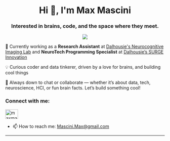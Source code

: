 <h1 align="center">Hi 👋, I'm Max Mascini</h1>

<h3 align="center">Interested in brains, code, and the space where they meet.</h3>

<p align="center">
  <a href="https://linkedin.com/in/MaxMascini">
    <img src="https://img.shields.io/badge/LinkedIn-Max%20Mascini-blue?logo=linkedin&style=flat-square" />
  </a>
</p>

🧠 Currently working as a **Research Assistant** at [Dalhousie's Neurocognitive Imaging Lab](https://www.ncilab.ca/) and **NeuroTech Programming Specialist** at [Dalhousie’s SURGE Innovation](https://www.surgeinnovation.ca/)  

💡 Curious coder and data tinkerer, driven by a love for brains, and building cool things

📌 Always down to chat or collaborate — whether it’s about data, tech, neuroscience, HCI, or fun brain facts. Let’s build something cool!

<!-- ![MaxMascini's GitHub Stats](https://github-readme-stats.vercel.app/api?username=maxmascini&show_icons=true&theme=radical&count_private=true&rank_icon=github&hide_title=True) -->


<h3 align="left">Connect with me:</h3>

<p align="left">
<a href="https://linkedin.com/in/maxmascini" target="blank"><img align="center" src="https://raw.githubusercontent.com/rahuldkjain/github-profile-readme-generator/master/src/images/icons/Social/linked-in-alt.svg" alt="maxmascini" height="30" width="40" /></a>

</p>


<!-- [![LinkedIn](https://img.shields.io/badge/LinkedIn-Profile-blue?style=for-the-badge&logo=linkedin)](https://www.linkedin.com/in/maxmascini/) -->


- 📫 How to reach me: Mascini.Max@gmail.com

---
<!---
MaxMascini/MaxMascini is a ✨ special ✨ repository because its `README.md` (this file) appears on your GitHub profile.
You can click the Preview link to take a look at your changes.
--->
